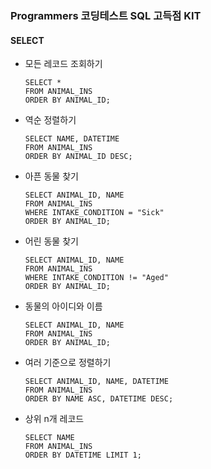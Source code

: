 ### Programmers 코딩테스트 SQL 고득점 KIT



#### SELECT

* 모든 레코드 조회하기

  ```mysql
  SELECT *
  FROM ANIMAL_INS
  ORDER BY ANIMAL_ID;
  ```

* 역순 정렬하기

  ```mysql
  SELECT NAME, DATETIME
  FROM ANIMAL_INS
  ORDER BY ANIMAL_ID DESC;
  ```

* 아픈 동물 찾기

  ```mysql
  SELECT ANIMAL_ID, NAME
  FROM ANIMAL_INS
  WHERE INTAKE_CONDITION = "Sick"
  ORDER BY ANIMAL_ID;
  ```

* 어린 동물 찾기

  ```mysql
  SELECT ANIMAL_ID, NAME
  FROM ANIMAL_INS
  WHERE INTAKE_CONDITION != "Aged"
  ORDER BY ANIMAL_ID;
  ```

* 동물의 아이디와 이름

  ```mysql
  SELECT ANIMAL_ID, NAME
  FROM ANIMAL_INS
  ORDER BY ANIMAL_ID;
  ```

* 여러 기준으로 정렬하기

  ```mysql
  SELECT ANIMAL_ID, NAME, DATETIME
  FROM ANIMAL_INS
  ORDER BY NAME ASC, DATETIME DESC;
  ```

* 상위 n개 레코드

  ```mysql
  SELECT NAME
  FROM ANIMAL_INS
  ORDER BY DATETIME LIMIT 1;
  ```
